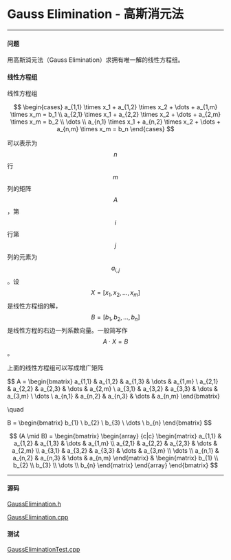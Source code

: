 <script type="text/javascript" src="https://cdnjs.cloudflare.com/ajax/libs/mathjax/2.7.1/MathJax.js?config=TeX-AMS-MML_HTMLorMML"></script>

# Gauss Elimination - 高斯消元法

--------

#### 问题

用高斯消元法（Gauss Elimination）求拥有唯一解的线性方程组。

#### 线性方程组

线性方程组

$$
\begin{cases}
a_{1,1} \times x_1 + a_{1,2} \times x_2 + \dots + a_{1,m} \times x_m = b_1      \\
a_{2,1} \times x_1 + a_{2,2} \times x_2 + \dots + a_{2,m} \times x_m = b_2      \\
\dots   \\
a_{n,1} \times x_1 + a_{n,2} \times x_2 + \dots + a_{n,m} \times x_m = b_n
\end{cases}
$$

可以表示为$$ n $$行$$ m $$列的矩阵$$ A $$，第$$ i $$行第$$ j $$列的元素为$$ a_{i,j} $$。设$$ X = [x_1, x_2, \dots, x_m ] $$是线性方程组的解，$$ B = [b_1, b_2, \dots, b_n] $$是线性方程的右边一列系数向量。一般简写作$$ A \cdot X = B $$。

上面的线性方程组可以写成增广矩阵

$$
A =
\begin{bmatrix}
a_{1,1} &   a_{1,2} &   a_{1,3} &   \dots   &   a_{1,m}     \\
a_{2,1} &   a_{2,2} &   a_{2,3} &   \dots   &   a_{2,m}     \\
a_{3,1} &   a_{3,2} &   a_{3,3} &   \dots   &   a_{3,m}     \\
\dots       \\
a_{n,1} &   a_{n,2} &   a_{n,3} &   \dots   &   a_{n,m}
\end{bmatrix}

\quad

B =
\begin{bmatrix}
b_{1}   \\
b_{2}   \\
b_{3}   \\
\dots   \\
b_{n}
\end{bmatrix}
$$

$$
(A \mid B) =
\begin{bmatrix}
\begin{array} {c|c}
\begin{matrix}
a_{1,1} &   a_{1,2} &   a_{1,3} &   \dots   &   a_{1,m}     \\
a_{2,1} &   a_{2,2} &   a_{2,3} &   \dots   &   a_{2,m}     \\
a_{3,1} &   a_{3,2} &   a_{3,3} &   \dots   &   a_{3,m}     \\
\dots       \\
a_{n,1} &   a_{n,2} &   a_{n,3} &   \dots   &   a_{n,m}
\end{matrix}
&
\begin{matrix}
b_{1}   \\
b_{2}   \\
b_{3}   \\
\dots   \\
b_{n}
\end{matrix}
\end{array}
\end{bmatrix}
$$


--------

#### 源码

[GaussElimination.h](https://github.com/linrongbin16/Way-to-Algorithm/blob/master/src/LinearAlgebra/Matrix/GaussElimination.h)

[GaussElimination.cpp](https://github.com/linrongbin16/Way-to-Algorithm/blob/master/src/LinearAlgebra/Matrix/GaussElimination.cpp)

#### 测试

[GaussEliminationTest.cpp](https://github.com/linrongbin16/Way-to-Algorithm/blob/master/src/LinearAlgebra/Matrix/GaussEliminationTest.cpp)
